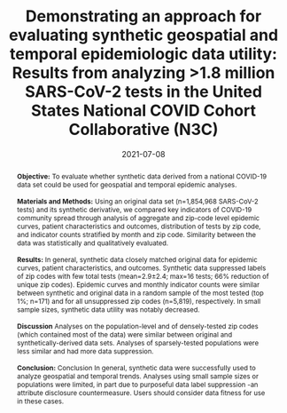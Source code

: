 ---
title: "Demonstrating an approach for evaluating synthetic geospatial and temporal epidemiologic data utility: Results from analyzing >1.8 million SARS-CoV-2 tests in the United States National COVID Cohort Collaborative (N3C)"
date: 2021-07-08
publishDate: 2021-09-25T17:32:56.922727Z
authors:
- admin
- Randi E. Foraker
- Noa Zamstein
- Philip R.O. Payne
- Adam B. Wilcox
- the N3C Consortium

author_notes:
- corresponding author
-
-
-
-
-

publication_types: ["2"]
abstract: "**Objective:** To evaluate whether synthetic data derived from a national COVID-19 data set could be used for geospatial and temporal epidemic analyses.

<br><br>**Materials and Methods:** Using an original data set (n=1,854,968 SARS-CoV-2 tests) and its synthetic derivative, we compared key indicators of COVID-19 community spread through analysis of aggregate and zip-code level epidemic curves, patient characteristics and outcomes, distribution of tests by zip code, and indicator counts stratified by month and zip code. Similarity between the data was statistically and qualitatively evaluated.
 
<br><br>**Results:** In general, synthetic data closely matched original data for epidemic curves, patient characteristics, and outcomes. Synthetic data suppressed labels of zip codes with few total tests (mean=2.9±2.4; max=16 tests; 66% reduction of unique zip codes). Epidemic curves and monthly indicator counts were similar between synthetic and original data in a random sample of the most tested (top 1%; n=171) and for all unsuppressed zip codes (n=5,819), respectively. In small sample sizes, synthetic data utility was notably decreased.

<br><br>**Discussion** Analyses on the population-level and of densely-tested zip codes (which contained most of the data) were similar between original and synthetically-derived data sets. Analyses of sparsely-tested populations were less similar and had more data suppression.

<br><br>**Conclusion:** Conclusion In general, synthetic data were successfully used to analyze geospatial and temporal trends. Analyses using small sample sizes or populations were limited, in part due to purposeful data label suppression -an attribute disclosure countermeasure. Users should consider data fitness for use in these cases."
featured: true
publication: "*medRxiv*"
doi: "10.1101/2021.07.06.21259051"
tags: ["data visualization", "epidemic curves", "Synthetic Data", "data utility", "geospatial", "N3C", "COVID-19", "SARS-COV-2", "epidemiology", "electronic health record", "data access", "Data Sharing", "Real World Evidence"]
---